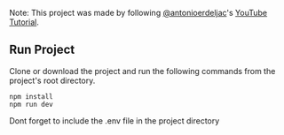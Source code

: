 Note: This project was made by following [@antonioerdeljac](https://www.github.com/antonioerdeljac)'s [YouTube Tutorial](https://youtu.be/5miHyP6lExg).

## Run Project
Clone or download the project and run the following commands from the project's root directory.
```
npm install
npm run dev
```
Dont forget to include the .env file in the project directory
